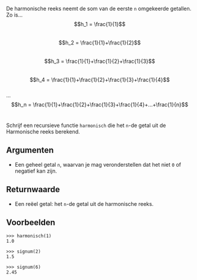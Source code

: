 De harmonische reeks neemt de som van de eerste `n` omgekeerde getallen. Zo is... <br>
$$h_1 = \frac{1}{1}$$ <br>
$$h_2 = \frac{1}{1}+\frac{1}{2}$$ <br>
$$h_3 = \frac{1}{1}+\frac{1}{2}+\frac{1}{3}$$ <br>
$$h_4 = \frac{1}{1}+\frac{1}{2}+\frac{1}{3}+\frac{1}{4}$$ <br>
... <br>
$$h_n = \frac{1}{1}+\frac{1}{2}+\frac{1}{3}+\frac{1}{4}+...+\frac{1}{n}$$ <br>

Schrijf een recursieve functie `harmonisch` die het `n`-de getal uit de Harmonische reeks berekend.

## Argumenten

- Een geheel getal `n`, waarvan je mag veronderstellen dat het niet `0` of negatief kan zijn.

## Returnwaarde

- Een reëel getal: het `n`-de getal uit de harmonische reeks.

## Voorbeelden

```
>>> harmonisch(1)
1.0

>>> signum(2)
1.5

>>> signum(6)
2.45
```